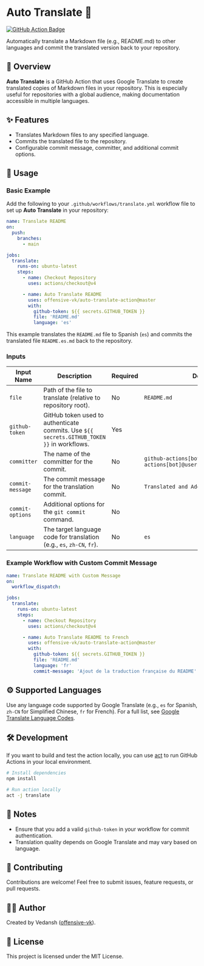 # Auto Translate 📘

[![GitHub Action Badge](https://img.shields.io/badge/Action-Auto%20Translate-blue?style=flat-square)](https://github.com/offensive-vk/auto-translate)

Automatically translate a Markdown file (e.g., README.md) to other languages and commit the translated version back to your repository.

## 📖 Overview

**Auto Translate** is a GitHub Action that uses Google Translate to create translated copies of Markdown files in your repository. This is especially useful for repositories with a global audience, making documentation accessible in multiple languages.

## ✨ Features

- Translates Markdown files to any specified language.
- Commits the translated file to the repository.
- Configurable commit message, committer, and additional commit options.

## 🚀 Usage

### Basic Example

Add the following to your `.github/workflows/translate.yml` workflow file to set up **Auto Translate** in your repository:

```yaml
name: Translate README
on:
  push:
    branches:
      - main

jobs:
  translate:
    runs-on: ubuntu-latest
    steps:
      - name: Checkout Repository
        uses: actions/checkout@v4

      - name: Auto Translate README
        uses: offensive-vk/auto-translate-action@master
        with:
          github-token: ${{ secrets.GITHUB_TOKEN }}
          file: 'README.md'
          language: 'es'
```

This example translates the `README.md` file to Spanish (`es`) and commits the translated file `README.es.md` back to the repository.

### Inputs

| Input Name       | Description                                                                                  | Required | Default                                 |
|------------------|----------------------------------------------------------------------------------------------|----------|-----------------------------------------|
| `file`           | Path of the file to translate (relative to repository root).                                 | No       | `README.md`                             |
| `github-token`   | GitHub token used to authenticate commits. Use `${{ secrets.GITHUB_TOKEN }}` in workflows.  | Yes      |                                         |
| `committer`      | The name of the committer for the commit.                                                    | No       | `github-actions[bot] <github-actions[bot]@users.noreply.github.com>` |
| `commit-message` | The commit message for the translation commit.                                               | No       | `Translated and Added README`           |
| `commit-options` | Additional options for the `git commit` command.                                             | No       |                                         |
| `language`       | The target language code for translation (e.g., `es`, `zh-CN`, `fr`).                       | No       | `es`                                    |

### Example Workflow with Custom Commit Message

```yaml
name: Translate README with Custom Message
on:
  workflow_dispatch:

jobs:
  translate:
    runs-on: ubuntu-latest
    steps:
      - name: Checkout Repository
        uses: actions/checkout@v4

      - name: Auto Translate README to French
        uses: offensive-vk/auto-translate-action@master
        with:
          github-token: ${{ secrets.GITHUB_TOKEN }}
          file: 'README.md'
          language: 'fr'
          commit-message: 'Ajout de la traduction française du README'
```

## ⚙️ Supported Languages

Use any language code supported by Google Translate (e.g., `es` for Spanish, `zh-CN` for Simplified Chinese, `fr` for French). For a full list, see [Google Translate Language Codes](https://cloud.google.com/translate/docs/languages).

## 🛠 Development

If you want to build and test the action locally, you can use [act](https://github.com/nektos/act) to run GitHub Actions in your local environment.

```bash
# Install dependencies
npm install

# Run action locally
act -j translate
```

## 📝 Notes

- Ensure that you add a valid `github-token` in your workflow for commit authentication.
- Translation quality depends on Google Translate and may vary based on language.

## 🤝 Contributing

Contributions are welcome! Feel free to submit issues, feature requests, or pull requests.

## 🧑‍💻 Author

Created by Vedansh ([offensive-vk](https://github.com/offensive-vk)).

## 📜 License

This project is licensed under the MIT License.
